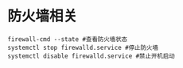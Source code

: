 # 防火墙相关

```shell
firewall-cmd --state #查看防火墙状态
systemctl stop firewalld.service #停止防火墙
systemctl disable firewalld.service #禁止开机启动
```

